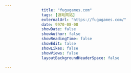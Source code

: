 ---
                title: "fugugames.com"
                tags: [游戏网站]
                externalUrl: "https://fugugames.com/"
                date: 9970-08-08
                showDate: false
                showAuthor: false
                showReadingTime: false
                showEdit: false
                showLikes: false
                showViews: false
                layoutBackgroundHeaderSpace: false
                ---

